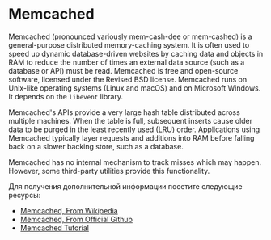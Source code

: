 # Memcached

Memcached (pronounced variously mem-cash-dee or mem-cashed) is a general-purpose distributed memory-caching system. It is often used to speed up dynamic database-driven websites by caching data and objects in RAM to reduce the number of times an external data source (such as a database or API) must be read. Memcached is free and open-source software, licensed under the Revised BSD license. Memcached runs on Unix-like operating systems (Linux and macOS) and on Microsoft Windows. It depends on the `libevent` library.

Memcached's APIs provide a very large hash table distributed across multiple machines. When the table is full, subsequent inserts cause older data to be purged in the least recently used (LRU) order. Applications using Memcached typically layer requests and additions into RAM before falling back on a slower backing store, such as a database.

Memcached has no internal mechanism to track misses which may happen. However, some third-party utilities provide this functionality.

Для получения дополнительной информации посетите следующие ресурсы:

- [Memcached, From Wikipedia](https://en.wikipedia.org/wiki/Memcached)
- [Memcached, From Official Github](https://github.com/memcached/memcached#readme)
- [Memcached Tutorial](https://www.tutorialspoint.com/memcached/index.htm)
